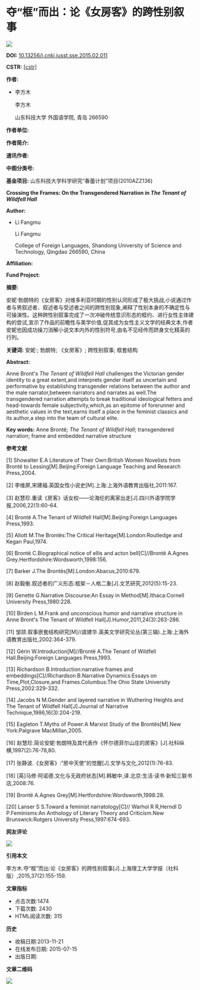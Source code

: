 # 夺“框”而出：论《女房客》的跨性别叙事

![](/download_upload_file.aspx?file_name=/uploadfile/shlgdxxbsk/pc_banner.jpg)

**DOI:** [10.13256/j.cnki.jusst.sse.2015.02.011](http://dx.doi.org/10.13256/j.cnki.jusst.sse.2015.02.011)

**CSTR:** [\[cstr\]](https://cstr.cn/[cstr])

**作者:**

*   李方木

    李方木

    山东科技大学 外国语学院, 青岛 266590

**作者单位:**

**作者简介:**

**通讯作者:**

**中图分类号:**

**基金项目:** 山东科技大学科学研究“春蕾计划”项目(2010AZZ136)

**Crossing the Frames: On the Transgendered Narration in *The Tenant of Wildfell Hall***

**Author:**

*   Li Fangmu

    Li Fangmu

    College of Foreign Languages, Shandong University of Science and Technology, Qingdao 266590, China

**Affiliation:**

**Fund Project:**

**摘要:**

安妮·勃朗特的《女房客》对维多利亚时期的性别认同形成了极大挑战,小说通过作者与男叙述者、叙述者与受述者之间的跨性别现象,阐释了性别本身的不确定性与可操演性。这种跨性别叙事完成了一次冲破传统意识形态的框约、进行女性主体建构的尝试,宣示了作品的前瞻性与美学价值,促其成为女性主义文学的经典文本,作者安妮也因成功操刀消解小说文本内外的性别符号,由名不见经传而跻身文化精英的行列。

**关键词:** 安妮·; 勃朗特; 《女房客》; 跨性别叙事; 框套结构

**Abstract:**

Anne Bront's *The Tenant of Wildfell Hall* challenges the Victorian gender identity to a great extent,and interprets gender itself as uncertain and performative by establishing transgender relations between the author and the male narrator,between narrators and narrates as well.The transgendered narration attempts to break traditional ideological fetters and head-towards female subjectivity,which,as an epitome of forerunner and aesthetic values in the text,earns itself a place in the feminist classics and its author,a step into the team of cultural elite.

**Key words:** Anne Brontë; *The Tenant of Wildfell Hall*; transgendered narration; frame and embedded narrative structure

**参考文献**

\[1\] Showalter E.A Literature of Their Own:British Women Novelists from Brontë to Lessing\[M\].Beijing:Foreign Language Teaching and Research Press,2004.

\[2\] 李维屏,宋建福.英国女性小说史\[M\].上海:上海外语教育出版社,2011:167.

\[3\] 赵慧珍.重读《房客》话女权——论海伦的离家出走\[J\].四川外语学院学报,2006,22(1):60-64.

\[4\] Brontë A.The Tenant of Wildfell Hall\[M\].Beijing:Foreign Languages Press,1993.

\[5\] Allott M.The Brontës:The Critical Heritage\[M\].London:Routledge and Kegan Paul,1974.

\[6\] Brontë C.Biographical notice of ellis and acton bell\[C\]//Brontë A.Agnes Grey.Hertfordshire:Wordsworth,1998:156.

\[7\] Barker J.The Brontës\[M\].London:Abacus,2010:679.

\[8\] 赵毅衡.叙述者的广义形态:框架－人格二象\[J\].文艺研究,2012(5):15-23.

\[9\] Genette G.Narrative Discourse:An Essay in Method\[M\].Ithaca:Cornell University Press,1980:228.

\[10\] Birden L M.Frank and unconscious humor and narrative structure in Anne Bront's The Tenant of Wildfell Hall\[J\].Humor,2011,24(3):263-286.

\[11\] 邹颉.叙事嵌套结构研究\[M\]//虞建华.英美文学研究论丛(第三辑).上海:上海外语教育出版社,2002:364-379.

\[12\] Gérin W.Introduction\[M\]//Brontë A.The Tenant of Wildfell Hall.Beijing:Foreign Languages Press,1993.

\[13\] Richardson B.Introduction:narrative frames and embeddings\[C\]//Richardson B.Narrative Dynamics:Essays on Time,Plot,Closure,and Frames.Columbus:The Ohio State University Press,2002:329-332.

\[14\] Jacobs N M.Gender and layered narrative in Wuthering Heights and The Tenant of Wildfell Hall\[J\].Journal of Narrative Technique,1986,16(3):204-219.

\[15\] Eagleton T.Myths of Power:A Marxist Study of the Brontës\[M\].New York:Palgrave MacMillan,2005.

\[16\] 赵慧珍.简论安妮·勃朗特及其代表作《怀尔德菲尔山庄的房客》\[J\].社科纵横,1997(2):76-78,80.

\[17\] 张静波.《女房客》:“房中天使”的觉醒\[J\].文学与文化,2012(1):76-83.

\[18\] \[英\]马修·阿诺德.文化与无政府状态\[M\].韩敏中,译.北京:生活·读书·新知三联书店,2008:76.

\[19\] Brontë A.Agnes Grey\[M\].Hertfordshire:Wordsworth,1998:28.

\[20\] Lanser S S.Toward a feminist narratology\[C\]// Warhol R R,Herndl D P.Feminisms:An Anthology of Literary Theory and Criticism.New Brunswick:Rutgers University Press,1997:674-693.

**网友评论**

[![](template/images/comment/male_180.png)](#)

**引用本文**

李方木.夺“框”而出:论《女房客》的跨性别叙事\[J\].上海理工大学学报（社科版）,2015,37(2):155-159.

**文章指标**

*   点击次数:1474
*   下载次数: 2430
*   HTML阅读次数: 315

**历史**

*   收稿日期:2013-11-21
*   在线发布日期: 2015-07-15
*   出版日期:

**文章二维码**

![](https://jss.usst.edu.cn/download_upload_file.aspx?file_name=/uploadfile/two_dimensional_code_img/shlgdxxbsk/2015/2/20150211_qr.png)
